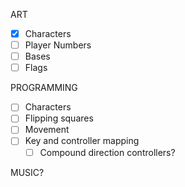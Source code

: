 ART
 - [x] Characters
 - [ ] Player Numbers
 - [ ] Bases
 - [ ] Flags

PROGRAMMING
 - [ ] Characters
 - [ ] Flipping squares
 - [ ] Movement
 - [ ] Key and controller mapping
    - [ ] Compound direction controllers?

MUSIC?
